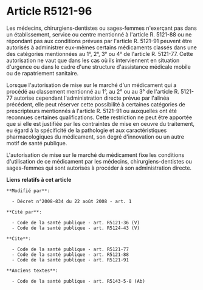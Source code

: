 # Article R5121-96

Les médecins, chirurgiens-dentistes ou sages-femmes n'exerçant pas dans un établissement, service ou centre mentionné à
l'article R. 5121-88 ou ne répondant pas aux conditions prévues par l'article R. 5121-91 peuvent être autorisés à administrer
eux-mêmes certains médicaments classés dans une des catégories mentionnées au 1°, 2°, 3° ou 4° de l'article R. 5121-77. Cette
autorisation ne vaut que dans les cas où ils interviennent en situation d'urgence ou dans le cadre d'une structure
d'assistance médicale mobile ou de rapatriement sanitaire. 

Lorsque l'autorisation de mise sur le marché d'un médicament qui a procédé au classement mentionné au 1°, au 2° ou au 3° de
l'article R. 5121-77 autorise cependant l'administration directe prévue par l'alinéa précédent, elle peut réserver cette
possibilité à certaines catégories de prescripteurs mentionnés à l'article R. 5121-91 ou auxquelles ont été reconnues
certaines qualifications. Cette restriction ne peut être apportée que si elle est justifiée par les contraintes de mise en
oeuvre du traitement, eu égard à la spécificité de la pathologie et aux caractéristiques pharmacologiques du médicament, son
degré d'innovation ou un autre motif de santé publique.

L'autorisation de mise sur le marché du médicament fixe les conditions d'utilisation de ce médicament par les médecins,
chirurgiens-dentistes ou sages-femmes qui sont autorisés à procéder à son administration directe.

**Liens relatifs à cet article**

	**Modifié par**:

	  - Décret n°2008-834 du 22 août 2008 - art. 1

	**Cité par**:

	  - Code de la santé publique - art. R5121-36 (V)
	  - Code de la santé publique - art. R5124-43 (V)

	**Cite**:

	  - Code de la santé publique - art. R5121-77
	  - Code de la santé publique - art. R5121-88
	  - Code de la santé publique - art. R5121-91

	**Anciens textes**:

	  - Code de la santé publique - art. R5143-5-8 (Ab)
